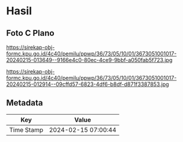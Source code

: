 # Hasil

## Foto C Plano

https://sirekap-obj-formc.kpu.go.id/4c40/pemilu/ppwp/36/73/05/10/01/3673051001017-20240215-013649--9166e4c0-80ec-4ce9-9bbf-a050fab5f723.jpg

https://sirekap-obj-formc.kpu.go.id/4c40/pemilu/ppwp/36/73/05/10/01/3673051001017-20240215-012914--09cffd57-6823-4df6-b8df-d871f3387853.jpg


## Metadata

| Key        | Value               |
| ---------- | ------------------- |
| Time Stamp | 2024-02-15 07:00:44 |



